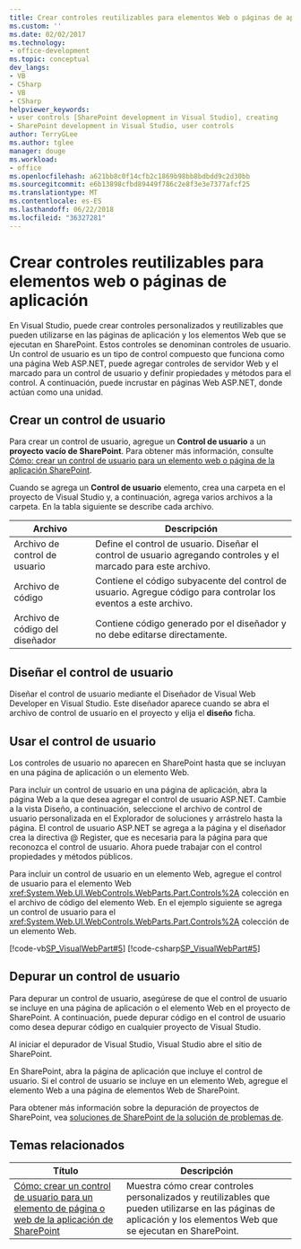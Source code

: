 ```yaml
---
title: Crear controles reutilizables para elementos Web o páginas de aplicación | Microsoft Docs
ms.custom: ''
ms.date: 02/02/2017
ms.technology:
- office-development
ms.topic: conceptual
dev_langs:
- VB
- CSharp
- VB
- CSharp
helpviewer_keywords:
- user controls [SharePoint development in Visual Studio], creating
- SharePoint development in Visual Studio, user controls
author: TerryGLee
ms.author: tglee
manager: douge
ms.workload:
- office
ms.openlocfilehash: a621bb8c0f14cfb2c1869b98bb8bdbdd9c2d30bb
ms.sourcegitcommit: e6b13898cfbd89449f786c2e8f3e3e7377afcf25
ms.translationtype: MT
ms.contentlocale: es-ES
ms.lasthandoff: 06/22/2018
ms.locfileid: "36327281"
---
```

# <a name="create-reusable-controls-for-web-parts-or-application-pages"></a>Crear controles reutilizables para elementos web o páginas de aplicación
  En Visual Studio, puede crear controles personalizados y reutilizables que pueden utilizarse en las páginas de aplicación y los elementos Web que se ejecutan en SharePoint. Estos controles se denominan controles de usuario. Un control de usuario es un tipo de control compuesto que funciona como una página Web ASP.NET, puede agregar controles de servidor Web y el marcado para un control de usuario y definir propiedades y métodos para el control. A continuación, puede incrustar en páginas Web ASP.NET, donde actúan como una unidad.  
  
## <a name="create-a-user-control"></a>Crear un control de usuario
 Para crear un control de usuario, agregue un **Control de usuario** a un **proyecto vacío de SharePoint**. Para obtener más información, consulte [Cómo: crear un control de usuario para un elemento web o página de la aplicación SharePoint](../sharepoint/how-to-create-a-user-control-for-a-sharepoint-application-page-or-web-part.md).  
  
 Cuando se agrega un **Control de usuario** elemento, crea una carpeta en el proyecto de Visual Studio y, a continuación, agrega varios archivos a la carpeta. En la tabla siguiente se describe cada archivo.  
  
|Archivo|Descripción|  
|----------|-----------------|  
|Archivo de control de usuario|Define el control de usuario. Diseñar el control de usuario agregando controles y el marcado para este archivo.|  
|Archivo de código|Contiene el código subyacente del control de usuario. Agregue código para controlar los eventos a este archivo.|  
|Archivo de código del diseñador|Contiene código generado por el diseñador y no debe editarse directamente.|  
  
## <a name="design-the-user-control"></a>Diseñar el control de usuario
 Diseñar el control de usuario mediante el Diseñador de Visual Web Developer en Visual Studio. Este diseñador aparece cuando se abra el archivo de control de usuario en el proyecto y elija el **diseño** ficha.  

## <a name="consume-the-user-control"></a>Usar el control de usuario
 Los controles de usuario no aparecen en SharePoint hasta que se incluyan en una página de aplicación o un elemento Web.  
  
 Para incluir un control de usuario en una página de aplicación, abra la página Web a la que desea agregar el control de usuario ASP.NET. Cambie a la vista Diseño, a continuación, seleccione el archivo de control de usuario personalizada en el Explorador de soluciones y arrástrelo hasta la página. El control de usuario ASP.NET se agrega a la página y el diseñador crea la directiva @ Register, que es necesaria para la página para que reconozca el control de usuario. Ahora puede trabajar con el control propiedades y métodos públicos.  
  
 Para incluir un control de usuario en un elemento Web, agregue el control de usuario para el elemento Web <xref:System.Web.UI.WebControls.WebParts.Part.Controls%2A> colección en el archivo de código del elemento Web. En el ejemplo siguiente se agrega un control de usuario para el <xref:System.Web.UI.WebControls.WebParts.Part.Controls%2A> colección de un elemento Web.  
  
 [!code-vb[SP_VisualWebPart#5](../sharepoint/codesnippet/VisualBasic/sp_visualwebpart.vb/visualwebpart1/visualwebpart1.vb#5)]
 [!code-csharp[SP_VisualWebPart#5](../sharepoint/codesnippet/CSharp/sp_visualwebpart.cs/visualwebpart1/visualwebpart1.cs#5)]  
  
## <a name="debug-a-user-control"></a>Depurar un control de usuario
 Para depurar un control de usuario, asegúrese de que el control de usuario se incluye en una página de aplicación o el elemento Web en el proyecto de SharePoint. A continuación, puede depurar código en el control de usuario como desea depurar código en cualquier proyecto de Visual Studio.  
  
 Al iniciar el depurador de Visual Studio, Visual Studio abre el sitio de SharePoint.  
  
 En SharePoint, abra la página de aplicación que incluye el control de usuario. Si el control de usuario se incluye en un elemento Web, agregue el elemento Web a una página de elementos Web de SharePoint.  
  
 Para obtener más información sobre la depuración de proyectos de SharePoint, vea [soluciones de SharePoint de la solución de problemas de](../sharepoint/troubleshooting-sharepoint-solutions.md).  
  
## <a name="related-topics"></a>Temas relacionados
  
|Título|Descripción|  
|-----------|-----------------|  
|[Cómo: crear un control de usuario para un elemento de página o web de la aplicación de SharePoint](../sharepoint/how-to-create-a-user-control-for-a-sharepoint-application-page-or-web-part.md)|Muestra cómo crear controles personalizados y reutilizables que pueden utilizarse en las páginas de aplicación y los elementos Web que se ejecutan en SharePoint.|  
  
